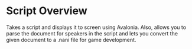 # Script Overview
Takes a script and displays it to screen using Avalonia. 
Also, allows you to parse the document for speakers in the script and lets you convert the given document to a .nani file for game development.
